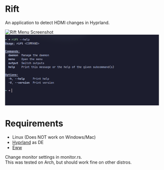 # Rift
An application to detect HDMI changes in Hyprland.

![Rift Menu Screenshot](screenshots/Rift_cli_screenshot_cropped.png)
![Rift Cli Screenshot](screenshots/Rift_cli_screenshot.png)


# Requirements
- Linux (Does NOT work on Windows/Mac)
- [Hyprland](https://github.com/hyprwm/Hyprland) as DE
- [Eww](https://github.com/elkowar/eww)

Change monitor settings in monitor.rs. \
This was tested on Arch, but should work fine on other distros.
